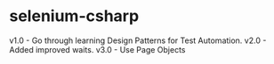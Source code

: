 # selenium-csharp

v1.0 - Go through learning Design Patterns for Test Automation.
v2.0 - Added improved waits.
v3.0 - Use Page Objects